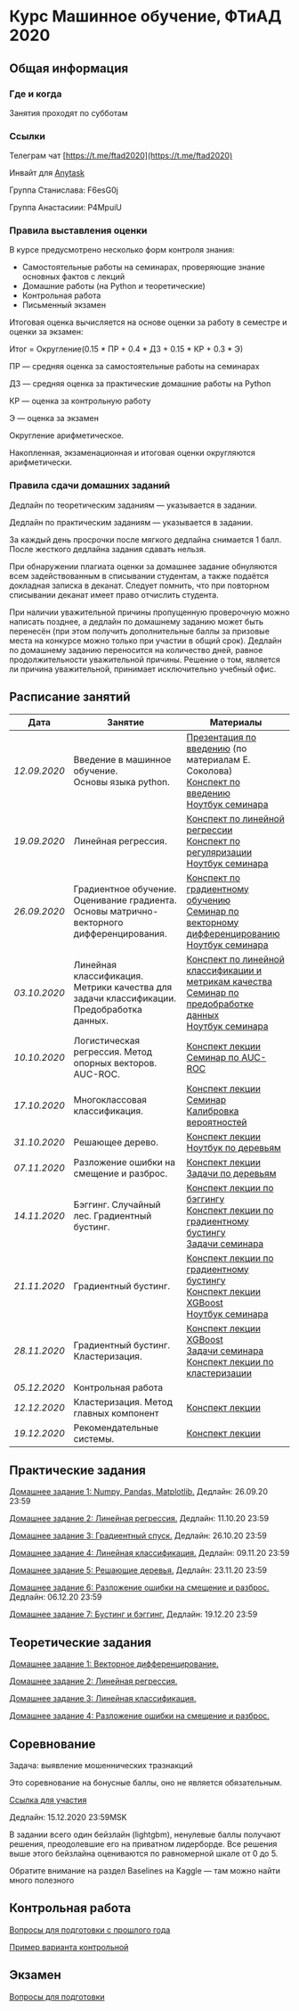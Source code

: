 # Курс Машинное обучение, ФТиАД 2020

## Общая информация

### Где и когда
Занятия проходят по субботам

### Ссылки
Телеграм чат [https://t.me/ftad2020](https://t.me/ftad2020)

Инвайт для [Anytask](https://anytask.org)

Группа Станислава: F6esG0j

Группа Анастасиии: P4MpuiU


### Правила выставления оценки
В курсе предусмотрено несколько форм контроля знания:

- Самостоятельные работы на семинарах, проверяющие знание основных фактов с лекций
- Домашние работы (на Python и теоретические)
- Контрольная работа
- Письменный экзамен

Итоговая оценка вычисляется на основе оценки за работу в семестре и оценки за экзамен:

Итог = Округление(0.15 * ПР + 0.4 * ДЗ + 0.15 * КР + 0.3 * Э)

ПР — средняя оценка за самостоятельные работы на семинарах

ДЗ — средняя оценка за практические домашние работы на Python

КР — оценка за контрольную работу

Э — оценка за экзамен

Округление арифметическое.

Накопленная, экзаменационная и итоговая оценки округляются арифметически.
### Правила сдачи домашних заданий
Дедлайн по теоретическим заданиям — указывается в задании.

Дедлайн по практическим заданиям — указывается в задании.

За каждый день просрочки после мягкого дедлайна снимается 1 балл. После жесткого дедлайна задания сдавать нельзя.

При обнаружении плагиата оценки за домашнее задание обнуляются всем задействованным в списывании студентам, а также подаётся докладная записка в деканат. Следует помнить, что при повторном списывании деканат имеет право отчислить студента.

При наличии уважительной причины пропущенную проверочную можно написать позднее, а дедлайн по домашнему заданию может быть перенесён (при этом получить дополнительные баллы за призовые места на конкурсе можно только при участии в общий срок). Дедлайн по домашнему заданию переносится на количество дней, равное продолжительности уважительной причины. Решение о том, является ли причина уважительной, принимает исключительно учебный офис.

## Расписание занятий

| Дата  | Занятие | Материалы |
| ------------- | ------------- | ------------- |
| *12.09.2020*  | Введение в машинное обучение.<br> Основы языка python. | [Презентация по введению](https://github.com/ftad/ML2018/blob/master/materials/lesson1/lecture_intro.pdf) (по материалам Е. Соколова) <br> [Конспект по введению](https://github.com/esokolov/ml-course-hse/blob/master/2018-fall/lecture-notes/lecture01-intro.pdf) <br> [Ноутбук семинара](https://github.com/ftad/ML2020/blob/master/materials/seminars/sem01-intro.ipynb)|
| *19.09.2020*  | Линейная регрессия. | [Конспект по линейной регрессии](https://github.com/esokolov/ml-course-hse/blob/master/2020-fall/lecture-notes/lecture02-linregr.pdf) <br> [Конспект по регуляризации](https://github.com/esokolov/ml-course-hse/blob/master/2020-fall/lecture-notes/lecture03-linregr.pdf) <br> [Ноутбук семинара](https://github.com/esokolov/ml-course-hse/blob/master/2020-fall/seminars/sem02-sklearn-linregr.ipynb)|
| *26.09.2020*  | Градиентное обучение. Оценивание градиента. Основы матрично-векторного дифференцирования. | [Конспект по градиентному обучению](https://github.com/esokolov/ml-course-hse/blob/master/2020-fall/lecture-notes/lecture02-linregr.pdf) <br> [Семинар по векторному дифференцированию](https://github.com/esokolov/ml-course-hse/blob/master/2020-fall/seminars/sem03-vector-diff.pdf) <br> [Ноутбук семинара](https://github.com/esokolov/ml-course-hse/blob/master/2020-fall/seminars/sem03-gd.ipynb)|
| *03.10.2020*  | Линейная классификация. Метрики качества для задачи классификации. Предобработка данных. | [Конспект по линейной классификации и метрикам качества](https://github.com/esokolov/ml-course-hse/blob/master/2020-fall/lecture-notes/lecture04-linclass.pdf) <br> [Семинар по предобработке данных](https://github.com/esokolov/ml-course-hse/blob/master/2020-fall/seminars/sem04-features.pdf) <br> [Ноутбук семинара](https://github.com/esokolov/ml-course-hse/blob/master/2020-fall/seminars/sem04-features.ipynb)|
| *10.10.2020*  | Логистическая регрессия. Метод опорных векторов. AUC-ROC. | [Конспект лекции](https://github.com/esokolov/ml-course-hse/blob/master/2020-fall/lecture-notes/lecture05-linclass.pdf) <br> [Семинар по AUC-ROC](https://github.com/esokolov/ml-course-hse/blob/master/2020-fall/seminars/sem05-linclass-metrics.pdf)|
| *17.10.2020*  |  Многоклассовая классификация. | [Конспект лекции](https://github.com/esokolov/ml-course-hse/blob/master/2020-fall/lecture-notes/lecture06-linclass.pdf) <br> [Семинар](https://github.com/esokolov/ml-course-hse/blob/master/2019-fall/seminars/sem06-probs-quantile.pdf) <br> [Калибровка вероятностей](https://github.com/esokolov/ml-course-hse/blob/master/2018-fall/seminars/sem06.pdf)|
| *31.10.2020*  |  Решающее дерево. | [Конспект лекции](https://github.com/esokolov/ml-course-hse/blob/master/2020-fall/lecture-notes/lecture07-trees.pdf) <br> [Ноутбук по деревьям](https://github.com/esokolov/ml-course-hse/blob/master/2020-fall/seminars/sem07-trees.ipynb)|
| *07.11.2020*  |  Разложение ошибки на смещение и разброс. | [Конспект лекции](https://github.com/esokolov/ml-course-hse/blob/master/2020-fall/lecture-notes/lecture08-ensembles.pdf) <br> [Задачи по деревьям](https://github.com/esokolov/ml-course-hse/blob/master/2020-fall/seminars/sem07-trees.pdf)|
| *14.11.2020*  |  Бэггинг. Случайный лес. Градиентный бустинг.| [Конспект лекции по бэггингу](https://github.com/esokolov/ml-course-hse/blob/master/2020-fall/lecture-notes/lecture08-ensembles.pdf) <br> [Конспект лекции по градиентному бустингу](https://github.com/esokolov/ml-course-hse/blob/master/2020-fall/lecture-notes/lecture09-ensembles.pdf)<br> [Задачи семинара](https://github.com/esokolov/ml-course-hse/blob/master/2020-fall/seminars/sem08-bvd.pdf)|
| *21.11.2020*  | Градиентный бустинг.| [Конспект лекции по градиентному бустингу](https://github.com/esokolov/ml-course-hse/blob/master/2020-fall/lecture-notes/lecture09-ensembles.pdf)<br>[Конспект лекции XGBoost](https://github.com/esokolov/ml-course-hse/blob/master/2020-fall/lecture-notes/lecture10-ensembles.pdf) <br>[Ноутбук семинара](https://github.com/esokolov/ml-course-hse/blob/master/2020-fall/seminars/sem09-gbm-part2.ipynb)| 
| *28.11.2020*  | Градиентный бустинг. Кластеризация.| [Конспект лекции XGBoost](https://github.com/esokolov/ml-course-hse/blob/master/2020-fall/lecture-notes/lecture10-ensembles.pdf)<br>[Задачи семинара](https://github.com/esokolov/ml-course-hse/blob/master/2020-fall/seminars/sem09-gbm-part1.pdf)<br>[Конспект лекции по кластеризации](https://github.com/esokolov/ml-course-hse/blob/master/2020-fall/lecture-notes/lecture11-unsupervised.pdf)| 
| *05.12.2020*  | Контрольная работа| |
| *12.12.2020*  | Кластеризация. Метод главных компонент| [Конспект лекции](https://github.com/esokolov/ml-course-hse/blob/master/2019-fall/lecture-notes/lecture12-factorizations.pdf)| 
| *19.12.2020*  | Рекомендательные системы. | [Конспект лекции](https://github.com/esokolov/ml-course-hse/blob/master/2019-fall/lecture-notes/lecture12-factorizations.pdf)| 



## Практические задания
[Домашнее задание 1: Numpy, Pandas, Matplotlib.](https://github.com/ftad/ML2020/blob/master/materials/homeworks-practice/homework-practice-01.ipynb) Дедлайн: 26.09.20  23:59

[Домашнее задание 2: Линейная регрессия.](https://github.com/esokolov/ml-course-hse/blob/master/2020-fall/homeworks-practice/homework-practice-02-linregr.ipynb) Дедлайн: 11.10.20  23:59  

[Домашнее задание 3: Градиентный спуск.](https://github.com/esokolov/ml-course-hse/tree/master/2020-fall/homeworks-practice/homework-practice-03-gd)
Дедлайн: 26.10.20  23:59

[Домашнее задание 4: Линейная классификация.](https://github.com/esokolov/ml-course-hse/blob/master/2020-fall/homeworks-practice/homework-practice-04-classification.ipynb)
Дедлайн: 09.11.20  23:59

[Домашнее задание 5: Решающие деревья.](https://github.com/esokolov/ml-course-hse/tree/master/2020-fall/homeworks-practice/homework-practice-05-trees)
Дедлайн: 23.11.20  23:59

[Домашнее задание 6: Разложение ошибки на смещение и разброс.](https://github.com/esokolov/ml-course-hse/blob/master/2020-fall/homeworks-practice/homework-practice-06-bvd.ipynb)
Дедлайн: 06.12.20  23:59

[Домашнее задание 7: Бустинг и бэггинг.](https://github.com/esokolov/ml-course-hse/blob/master/2020-fall/homeworks-practice/homework-practice-07-boosting.ipynb)
Дедлайн: 19.12.20  23:59


## Теоретические задания
[Домашнее задание 1: Векторное дифференцирование.](https://github.com/esokolov/ml-course-hse/blob/master/2020-fall/homeworks-theory/homework-theory-01-derivatives.pdf)

[Домашнее задание 2: Линейная регрессия.](https://github.com/esokolov/ml-course-hse/blob/master/2020-fall/homeworks-theory/homework-theory-02-linregr.pdf)

[Домашнее задание 3: Линейная классификация.](https://github.com/esokolov/ml-course-hse/blob/master/2020-fall/homeworks-theory/homework-theory-03-linclass.pdf)

[Домашнее задание 4: Разложение ошибки на смещение и разброс.](https://github.com/esokolov/ml-course-hse/blob/master/2020-fall/homeworks-theory/homework-theory-04-bvd.pdf)


## Соревнование
Задача: выявление мошеннических тразнакций

Это соревнование на бонусные баллы, оно не является обязательным.

[Ссылка для участия](https://www.kaggle.com/t/c70d9edc863e4b709f12256091e2d394)

Дедлайн: 15.12.2020 23:59MSK

В задании всего один бейзлайн (lightgbm), ненулевые баллы получают решения, преодолевшие его на приватном лидерборде. Все решения выше этого бейзлайна оцениваются по равномерной шкале от 0 до 5.

Обратите внимание на раздел Baselines на Kaggle — там можно найти много полезного


## Контрольная работа

[Вопросы для подготовки с прошлого года](https://docs.google.com/document/d/1xELhUsd4w3tPZ4f-nLlXoeWQEag6VGIxbD__vM7IelM/edit)

[Пример варианта контрольной](https://github.com/esokolov/ml-course-hse/blob/master/2020-fall/midterm-fall-2020-example.pdf)

## Экзамен

[Вопросы для подготовки](https://docs.google.com/document/d/1517DfTGA50FEJY7GWwAbK0Jw23cEBIYg8VU9FhYwtRk/edit)

